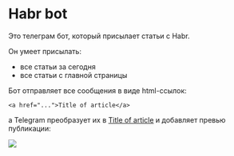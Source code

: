 # Habr bot #

Это телеграм бот, который присылает статьи с Habr.

Он умеет присылать:

- все статьи за сегодня 
- все статьи с главной страницы

Бот отправляет все сообщения в виде html-ссылок:

```<a href="...">Title of article</a>```

а Telegram преобразует их в <a href="...">Title of article</a> и добавляет превью публикации: 

![](example.jpg)
